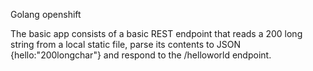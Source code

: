 Golang openshift

The basic app consists of a basic REST endpoint that reads a 200 long string from a local static file, parse its contents to JSON {hello:"200longchar"} and respond to the /helloworld endpoint.
